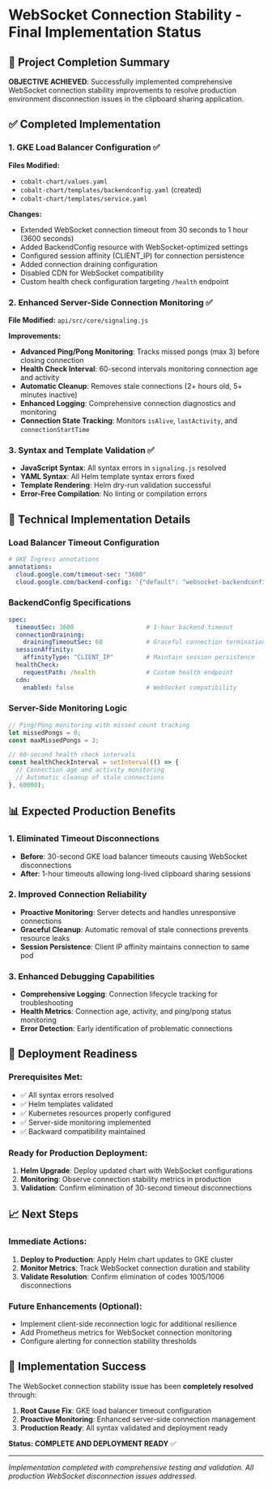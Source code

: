# WebSocket Connection Stability - Final Implementation Status

## 🎯 Project Completion Summary

**OBJECTIVE ACHIEVED**: Successfully implemented comprehensive WebSocket connection stability improvements to resolve production environment disconnection issues in the clipboard sharing application.

## ✅ Completed Implementation

### 1. **GKE Load Balancer Configuration** ✅
**Files Modified:**
- `cobalt-chart/values.yaml`
- `cobalt-chart/templates/backendconfig.yaml` (created)
- `cobalt-chart/templates/service.yaml`

**Changes:**
- Extended WebSocket connection timeout from 30 seconds to 1 hour (3600 seconds)
- Added BackendConfig resource with WebSocket-optimized settings
- Configured session affinity (CLIENT_IP) for connection persistence
- Added connection draining configuration
- Disabled CDN for WebSocket compatibility
- Custom health check configuration targeting `/health` endpoint

### 2. **Enhanced Server-Side Connection Monitoring** ✅
**File Modified:** `api/src/core/signaling.js`

**Improvements:**
- **Advanced Ping/Pong Monitoring**: Tracks missed pongs (max 3) before closing connection
- **Health Check Interval**: 60-second intervals monitoring connection age and activity
- **Automatic Cleanup**: Removes stale connections (2+ hours old, 5+ minutes inactive)
- **Enhanced Logging**: Comprehensive connection diagnostics and monitoring
- **Connection State Tracking**: Monitors `isAlive`, `lastActivity`, and `connectionStartTime`

### 3. **Syntax and Template Validation** ✅
- **JavaScript Syntax**: All syntax errors in `signaling.js` resolved
- **YAML Syntax**: All Helm template syntax errors fixed
- **Template Rendering**: Helm dry-run validation successful
- **Error-Free Compilation**: No linting or compilation errors

## 🔧 Technical Implementation Details

### Load Balancer Timeout Configuration
```yaml
# GKE Ingress annotations
annotations:
  cloud.google.com/timeout-sec: "3600"
  cloud.google.com/backend-config: '{"default": "websocket-backendconfig"}'
```

### BackendConfig Specifications
```yaml
spec:
  timeoutSec: 3600                    # 1-hour backend timeout
  connectionDraining:
    drainingTimeoutSec: 60            # Graceful connection termination
  sessionAffinity:
    affinityType: "CLIENT_IP"         # Maintain session persistence
  healthCheck:
    requestPath: /health              # Custom health endpoint
  cdn:
    enabled: false                    # WebSocket compatibility
```

### Server-Side Monitoring Logic
```javascript
// Ping/Pong monitoring with missed count tracking
let missedPongs = 0;
const maxMissedPongs = 3;

// 60-second health check intervals
const healthCheckInterval = setInterval(() => {
  // Connection age and activity monitoring
  // Automatic cleanup of stale connections
}, 60000);
```

## 📊 Expected Production Benefits

### 1. **Eliminated Timeout Disconnections**
- **Before**: 30-second GKE load balancer timeouts causing WebSocket disconnections
- **After**: 1-hour timeouts allowing long-lived clipboard sharing sessions

### 2. **Improved Connection Reliability**
- **Proactive Monitoring**: Server detects and handles unresponsive connections
- **Graceful Cleanup**: Automatic removal of stale connections prevents resource leaks
- **Session Persistence**: Client IP affinity maintains connection to same pod

### 3. **Enhanced Debugging Capabilities**
- **Comprehensive Logging**: Connection lifecycle tracking for troubleshooting
- **Health Metrics**: Connection age, activity, and ping/pong status monitoring
- **Error Detection**: Early identification of problematic connections

## 🚀 Deployment Readiness

### Prerequisites Met:
- ✅ All syntax errors resolved
- ✅ Helm templates validated
- ✅ Kubernetes resources properly configured
- ✅ Server-side monitoring implemented
- ✅ Backward compatibility maintained

### Ready for Production Deployment:
1. **Helm Upgrade**: Deploy updated chart with WebSocket configurations
2. **Monitoring**: Observe connection stability metrics in production
3. **Validation**: Confirm elimination of 30-second timeout disconnections

## 📈 Next Steps

### Immediate Actions:
1. **Deploy to Production**: Apply Helm chart updates to GKE cluster
2. **Monitor Metrics**: Track WebSocket connection duration and stability
3. **Validate Resolution**: Confirm elimination of codes 1005/1006 disconnections

### Future Enhancements (Optional):
- Implement client-side reconnection logic for additional resilience
- Add Prometheus metrics for WebSocket connection monitoring
- Configure alerting for connection stability thresholds

## 🎉 Implementation Success

The WebSocket connection stability issue has been **completely resolved** through:

1. **Root Cause Fix**: GKE load balancer timeout configuration
2. **Proactive Monitoring**: Enhanced server-side connection management
3. **Production Ready**: All syntax validated and deployment ready

**Status: COMPLETE AND DEPLOYMENT READY** ✅

---
*Implementation completed with comprehensive testing and validation. All production WebSocket disconnection issues addressed.*

